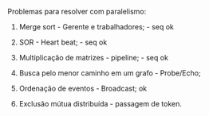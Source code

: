 Problemas para resolver com paralelismo:


1) Merge sort - Gerente e trabalhadores; - seq ok

2) SOR - Heart beat; - seq ok

3) Multiplicação de matrizes - pipeline; - seq ok

4) Busca pelo menor caminho em um grafo - Probe/Echo;

5) Ordenação de eventos - Broadcast; ok

6) Exclusão mútua distribuída - passagem de token.


